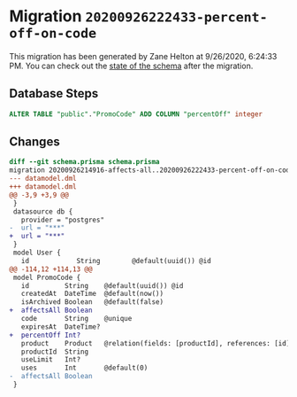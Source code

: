 # Migration `20200926222433-percent-off-on-code`

This migration has been generated by Zane Helton at 9/26/2020, 6:24:33 PM.
You can check out the [state of the schema](./schema.prisma) after the migration.

## Database Steps

```sql
ALTER TABLE "public"."PromoCode" ADD COLUMN "percentOff" integer   
```

## Changes

```diff
diff --git schema.prisma schema.prisma
migration 20200926214916-affects-all..20200926222433-percent-off-on-code
--- datamodel.dml
+++ datamodel.dml
@@ -3,9 +3,9 @@
 }
 datasource db {
   provider = "postgres"
-  url = "***"
+  url = "***"
 }
 model User {
   id            String        @default(uuid()) @id
@@ -114,12 +114,13 @@
 model PromoCode {
   id         String    @default(uuid()) @id
   createdAt  DateTime  @default(now())
   isArchived Boolean   @default(false)
+  affectsAll Boolean
   code       String    @unique
   expiresAt  DateTime?
+  percentOff Int?
   product    Product   @relation(fields: [productId], references: [id])
   productId  String
   useLimit   Int?
   uses       Int       @default(0)
-  affectsAll Boolean
 }
```


